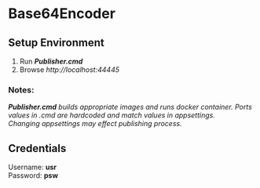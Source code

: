 # Base64Encoder

## Setup Environment
1. Run *__Publisher.cmd__*
2. Browse _http://localhost:44445_
   
### Notes:
*__Publisher.cmd__ builds appropriate images and runs docker container. Ports values in .cmd are hardcoded and match values in appsettings.* <br/>*Changing appsettings may effect publishing process.*

## Credentials
Username: **usr**  
Password: **psw**
